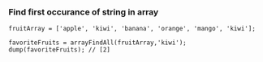 ### Find first occurance of string in array
```luceescript+trycf
fruitArray = ['apple', 'kiwi', 'banana', 'orange', 'mango', 'kiwi'];

favoriteFruits = arrayFindAll(fruitArray,'kiwi');
dump(favoriteFruits); // [2]
```